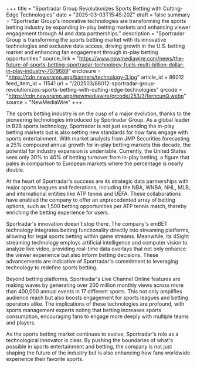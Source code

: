 +++
title = "Sportradar Group Revolutionizes Sports Betting with Cutting-Edge Technologies"
date = "2025-03-03T15:45:20Z"
draft = false
summary = "Sportradar Group's innovative technologies are transforming the sports betting industry by expanding in-play betting markets and enhancing viewer engagement through AI and data partnerships."
description = "Sportradar Group is transforming the sports betting market with its innovative technologies and exclusive data access, driving growth in the U.S. betting market and enhancing fan engagement through in-play betting opportunities."
source_link = "https://www.newmediawire.com/news/the-future-of-sports-betting-sportradar-technology-fuels-multi-billion-dollar-in-play-industry-7079689"
enclosure = "https://cdn.newsramp.app/banners/technology-3.jpg"
article_id = 86012
feed_item_id = 11541
url = "/202503/86012-sportradar-group-revolutionizes-sports-betting-with-cutting-edge-technologies"
qrcode = "https://cdn.newsramp.app/newmediawire/qrcode/253/3/ferncunQ.webp"
source = "NewMediaWire"
+++

<p>The sports betting industry is on the cusp of a major evolution, thanks to the pioneering technologies introduced by Sportradar Group. As a global leader in B2B sports technology, Sportradar is not just expanding the in-play betting markets but is also setting new standards for how fans engage with sports entertainment. With market analysts from JMP Securities forecasting a 25% compound annual growth for in-play betting markets this decade, the potential for industry expansion is undeniable. Currently, the United States sees only 30% to 40% of betting turnover from in-play betting, a figure that pales in comparison to European markets where the percentage is nearly double.</p><p>At the heart of Sportradar's success are its strategic data partnerships with major sports leagues and federations, including the NBA, WNBA, NHL, MLB, and international entities like ATP tennis and UEFA. These collaborations have enabled the company to offer an unprecedented array of betting options, such as 1,500 betting opportunities per ATP tennis match, thereby enriching the betting experience for users.</p><p>Sportradar's innovation doesn't stop there. The company's emBET technology integrates betting functionality directly into streaming platforms, allowing for legal sports betting within game streams. Meanwhile, its 4Sight streaming technology employs artificial intelligence and computer vision to analyze live video, providing real-time data overlays that not only enhance the viewer experience but also inform betting decisions. These advancements are indicative of Sportradar's commitment to leveraging technology to redefine sports betting.</p><p>Beyond betting platforms, Sportradar's Live Channel Online features are making waves by generating over 200 million monthly views across more than 400,000 annual events in 17 different sports. This not only amplifies audience reach but also boosts engagement for sports leagues and betting operators alike. The implications of these technologies are profound, with sports management experts noting that betting increases sports consumption, encouraging fans to engage more deeply with multiple teams and players.</p><p>As the sports betting market continues to evolve, Sportradar's role as a technological innovator is clear. By pushing the boundaries of what's possible in sports entertainment and betting, the company is not just shaping the future of the industry but is also enhancing how fans worldwide experience their favorite sports.</p>